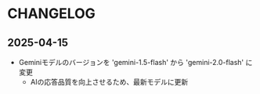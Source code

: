 # CHANGELOG

## 2025-04-15
- Geminiモデルのバージョンを 'gemini-1.5-flash' から 'gemini-2.0-flash' に変更
  - AIの応答品質を向上させるため、最新モデルに更新 